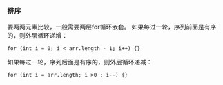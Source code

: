 ### 排序
要两两元素比较，一般需要两层for循环嵌套。
如果每过一轮，序列前面是有序的，则外层循环递增：
```
for (int i = 0; i < arr.length - 1; i++) {}
```

如果每过一轮，序列后面是有序的，则外层循环递减：
```
for (int i = arr.length; i >0 ; i--) {}
```